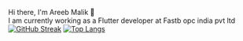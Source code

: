 Hi there, I'm Areeb Malik :wave:
<br>
I am currently working as a Flutter developer at Fastb opc india pvt ltd
[![GitHub Streak](https://streak-stats.demolab.com/?user=nashirdrabi)](https://git.io/streak-stats)
[![Top Langs](https://github-readme-stats.vercel.app/api/top-langs/?username=nashirdrabi&layout=compact)](https://github.com/nashirdrabi/github-readme-stats)
